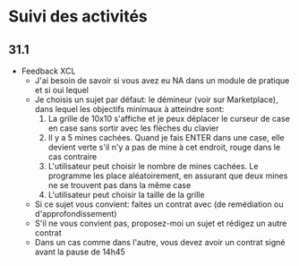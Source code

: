 # Suivi des activités

## 31.1

- Feedback XCL
    - J'ai besoin de savoir si vous avez eu NA dans un module de pratique et si oui lequel
    - Je choisis un sujet par défaut: le démineur (voir sur Marketplace), dans lequel les objectifs minimaux à atteindre sont:
        1. La grille de 10x10 s'affiche et je peux déplacer le curseur de case en case sans sortir avec les flèches du clavier
        2. Il y a 5 mines cachées. Quand je fais ENTER dans une case, elle devient verte s'il n'y a pas de mine à cet endroit, rouge dans le cas contraire
        3. L'utilisateur peut choisir le nombre de mines cachées. Le programme les place aléatoirement, en assurant que deux mines ne se trouvent pas dans la même case
        4. L'utilisateur peut choisir la taille de la grille 
    - Si ce sujet vous convient: faites un contrat avec (de remédiation ou d'approfondissement)
    - S'il ne vous convient pas, proposez-moi un sujet et rédigez un autre contrat
    - Dans un cas comme dans l'autre, vous devez avoir un contrat signé avant la pause de 14h45
    